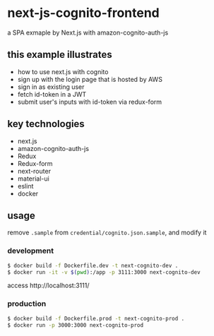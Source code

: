 # next-js-cognito-frontend

a SPA exmaple by Next.js with amazon-cognito-auth-js

## this example illustrates

- how to use next.js with cognito
- sign up with the login page that is hosted by AWS
- sign in as existing user
- fetch id-token in a JWT
- submit user's inputs with id-token via redux-form

## key technologies

- next.js
- amazon-cognito-auth-js
- Redux
- Redux-form
- next-router
- material-ui
- eslint
- docker

## usage

remove `.sample` from `credential/cognito.json.sample`, and modify it

### development

```bash
$ docker build -f Dockerfile.dev -t next-cognito-dev .
$ docker run -it -v $(pwd):/app -p 3111:3000 next-cognito-dev
```

access http://localhost:3111/

### production

```bash
$ docker build -f Dockerfile.prod -t next-cognito-prod .
$ docker run -p 3000:3000 next-cognito-prod
```

